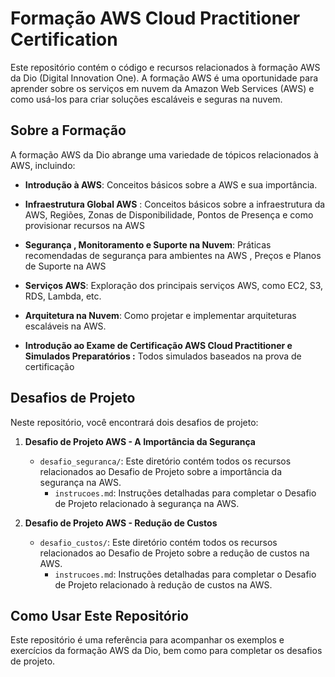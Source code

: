 # **Formação AWS Cloud Practitioner Certification**

Este repositório contém o código e recursos relacionados à formação AWS da Dio (Digital Innovation One). A formação AWS é uma oportunidade para aprender sobre os serviços em nuvem da Amazon Web Services (AWS) e como usá-los para criar soluções escaláveis e seguras na nuvem.

## Sobre a Formação

A formação AWS da Dio abrange uma variedade de tópicos relacionados à AWS, incluindo:

- **Introdução à AWS**: Conceitos básicos sobre a AWS e sua importância.
- **Infraestrutura Global AWS** : Conceitos básicos sobre a infraestrutura da AWS, Regiões, Zonas de Disponibilidade, Pontos de Presença e como provisionar recursos na AWS
- **Segurança , Monitoramento e Suporte na Nuvem**: Práticas recomendadas de segurança para ambientes na AWS , Preços e Planos de Suporte na AWS
- **Serviços AWS**: Exploração dos principais serviços AWS, como EC2, S3, RDS, Lambda, etc.

- **Arquitetura na Nuvem**: Como projetar e implementar arquiteturas escaláveis na AWS.
- **Introdução ao Exame de Certificação AWS Cloud Practitioner e Simulados Preparatórios :** Todos simulados baseados na prova de certificação

## Desafios de Projeto

Neste repositório, você encontrará dois desafios de projeto:

1. **Desafio de Projeto AWS - A Importância da Segurança**
   - `desafio_seguranca/`: Este diretório contém todos os recursos relacionados ao Desafio de Projeto sobre a importância da segurança na AWS.
     - `instrucoes.md`: Instruções detalhadas para completar o Desafio de Projeto relacionado à segurança na AWS.

2. **Desafio de Projeto AWS - Redução de Custos**
   - `desafio_custos/`: Este diretório contém todos os recursos relacionados ao Desafio de Projeto sobre a redução de custos na AWS.
     - `instrucoes.md`: Instruções detalhadas para completar o Desafio de Projeto relacionado à redução de custos na AWS.



## Como Usar Este Repositório

Este repositório é uma referência para acompanhar os exemplos e exercícios da formação AWS da Dio, bem como para completar os desafios de projeto.
